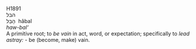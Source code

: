 <body>
  <p>H1891<br>  הבל  <br> הָבַל  ‎  hâbal  <br><i>haw-bal‘ </i><br>A primitive root; to <i>be</i> <i>vain</i> in act, word, or expectation; specifically to <i>lead</i> <i>astray: - </i>be (become, make) vain.<br></p>
 </body>